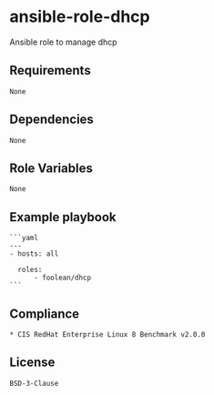 # ansible-role-dhcp

Ansible role to manage dhcp


## Requirements

    None


## Dependencies

    None


## Role Variables

    None


## Example playbook

    ```yaml
    ---
    - hosts: all

      roles:
          - foolean/dhcp
    ```


## Compliance

    * CIS RedHat Enterprise Linux 8 Benchmark v2.0.0


## License

    BSD-3-Clause
